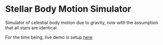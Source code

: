 # Stellar Body Motion Simulator

Simulator of celestial body motion due to gravity, now with the assumption that all stars are identical.

For the time being, live demo is setup [here](http://scf.usc.edu/~zhehaolu/itp104/final_project/stellar.html)

